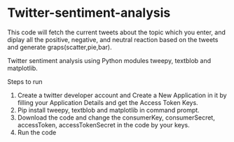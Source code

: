 # Twitter-sentiment-analysis
This code will fetch the current tweets about the topic which you enter, and diplay all the positive, negative, and neutral reaction based on the tweets and generate graps(scatter,pie,bar).

Twitter sentiment analysis using Python modules tweepy, textblob and matplotlib.

Steps to run 
  1) Create a twitter developer account and Create a New Application in it by filling your Application Details and get the  Access Token Keys.
  2) Pip install tweepy, textblob and matplotlib in command prompt.
  3) Download the code and change the consumerKey, consumerSecret, accessToken, accessTokenSecret in the code by your keys.
  4) Run the code
  
